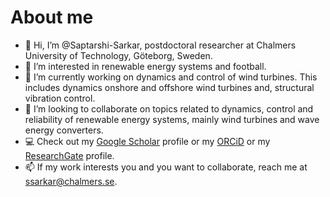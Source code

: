 # About me

- 👋 Hi, I’m @Saptarshi-Sarkar, postdoctoral researcher at Chalmers University of Technology, Göteborg, Sweden.
- 👀 I’m interested in renewable energy systems and football.
- :hammer: I’m currently working on dynamics and control of wind turbines. This includes dynamics onshore and offshore wind turbines and, structural vibration control. 
- 💞️ I’m looking to collaborate on topics related to dynamics, control and reliability of renewable energy systems, mainly wind turbines and wave energy converters.
-  :computer: Check out my  [Google Scholar](https://scholar.google.com/citations?user=3lJndhcAAAAJ&hl=en) profile or my [ORCiD](https://orcid.org/0000-0002-2111-2154) or my [ResearchGate](https://www.researchgate.net/profile/Saptarshi-Sarkar-5) profile. 
- 📫 If my work interests you and you want to collaborate, reach me at [ssarkar@chalmers.se](mailto:ssarkar@chalmers.se).

<span id="badgeCont988"><script type="text/javascript" src="https://publons.com/mashlets?el=badgeCont988&rid=AAK-3662-2020"></script></span>

<!---
Saptarshi-Sarkar/Saptarshi-Sarkar is a ✨ special ✨ repository because its `README.md` (this file) appears on your GitHub profile.
You can click the Preview link to take a look at your changes.
--->
